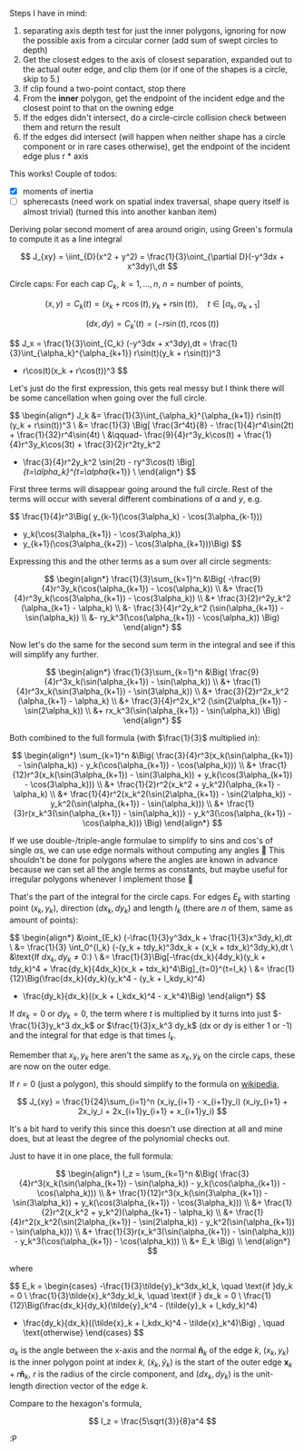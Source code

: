 Steps I have in mind:

1. separating axis depth test for just the inner polygons,
   ignoring for now the possible axis from a circular corner
   (add sum of swept circles to depth)
2. Get the closest edges to the axis of closest separation,
   expanded out to the actual outer edge, and clip them
   (or if one of the shapes is a circle, skip to 5.)
3. If clip found a two-point contact, stop there
4. From the **inner** polygon, get the endpoint of the incident edge
   and the closest point to that on the owning edge
5. If the edges didn't intersect, do a circle-circle collision
   check between them and return the result
6. If the edges did intersect (will happen when neither shape
   has a circle component or in rare cases otherwise),
   get the endpoint of the incident edge plus r \* axis

This works! Couple of todos:

- [x] moments of inertia
- [ ] spherecasts (need work on spatial index traversal,
      shape query itself is almost trivial)
      (turned this into another kanban item)

Deriving polar second moment of area around origin,
using Green's formula to compute it as a line integral

$$
J_{xy} = \iint_{D}(x^2 + y^2) =
\frac{1}{3}\oint_{\partial D}(-y^3dx + x^3dy)\,dt
$$

Circle caps:
For each cap $C_k$, $k = 1,\dots,n$, $n$ = number of points,

$$
(x, y) = C_k(t) = (x_k + r\cos(t), y_k + r\sin(t)),\quad t\in[\alpha_k, \alpha_{k+1}]
$$

$$
(dx, dy) = C_k'(t) = (-r\sin(t), r\cos(t))
$$

$$
J_x = \frac{1}{3}\oint_{C_k} (-y^3dx + x^3dy)\,dt
= \frac{1}{3}\int_{\alpha_k}^{\alpha_{k+1}} r\sin(t)(y_k + r\sin(t))^3
+ r\cos(t)(x_k + r\cos(t))^3
$$

Let's just do the first expression, this gets real messy but I think
there will be some cancellation when going over the full circle.

$$
\begin{align*}
J_k &= \frac{1}{3}\int_{\alpha_k}^{\alpha_{k+1}} r\sin(t)(y_k + r\sin(t))^3 \\
&= \frac{1}{3} \Big[
\frac{3r^4t}{8} - \frac{1}{4}r^4\sin(2t) + \frac{1}{32}r^4\sin(4t) \\
&\qquad- \frac{9}{4}r^3y_k\cos(t) + \frac{1}{4}r^3y_k\cos(3t) + \frac{3}{2}r^2ty_k^2
- \frac{3}{4}r^2y_k^2 \sin(2t) - ry^3\cos(t)
\Big]_{t=\alpha_k}^{t=\alpha_{k+1}} \\
\end{align*}
$$

First three terms will disappear going around the full circle.
Rest of the terms will occur with several different combinations
of $\alpha$ and $y$, e.g.

$$
\frac{1}{4}r^3\Big(
y_{k-1}(\cos(3\alpha_k) - \cos(3\alpha_{k-1}))
+ y_k(\cos(3\alpha_{k+1}) - \cos(3\alpha_k))
+ y_{k+1}(\cos(3\alpha_{k+2}) - \cos(3\alpha_{k+1}))\Big)
$$

Expressing this and the other terms as a sum over all circle segments:

$$
\begin{align*}
\frac{1}{3}\sum_{k=1}^n &\Big(
-\frac{9}{4}r^3y_k(\cos(\alpha_{k+1}) - \cos(\alpha_k)) \\
&+ \frac{1}{4}r^3y_k(\cos(3\alpha_{k+1}) - \cos(3\alpha_k)) \\
&+ \frac{3}{2}r^2y_k^2 (\alpha_{k+1} - \alpha_k) \\
&- \frac{3}{4}r^2y_k^2 (\sin(\alpha_{k+1}) - \sin(\alpha_k)) \\
&- ry_k^3(\cos(\alpha_{k+1}) - \cos(\alpha_k))
\Big)
\end{align*}
$$

Now let's do the same for the second sum term in the integral
and see if this will simplify any further.

$$
\begin{align*}
\frac{1}{3}\sum_{k=1}^n &\Big(
\frac{9}{4}r^3x_k(\sin(\alpha_{k+1}) - \sin(\alpha_k)) \\
&+ \frac{1}{4}r^3x_k(\sin(3\alpha_{k+1}) - \sin(3\alpha_k)) \\
&+ \frac{3}{2}r^2x_k^2 (\alpha_{k+1} - \alpha_k) \\
&+ \frac{3}{4}r^2x_k^2 (\sin(2\alpha_{k+1}) - \sin(2\alpha_k)) \\
&+ rx_k^3(\sin(\alpha_{k+1}) - \sin(\alpha_k))
\Big)
\end{align*}
$$

Both combined to the full formula (with $\frac{1}{3}$ multiplied in):

$$
\begin{align*}
\sum_{k=1}^n &\Big(
\frac{3}{4}r^3(x_k(\sin(\alpha_{k+1}) - \sin(\alpha_k)) - y_k(\cos(\alpha_{k+1}) - \cos(\alpha_k))) \\
&+ \frac{1}{12}r^3(x_k(\sin(3\alpha_{k+1}) - \sin(3\alpha_k)) + y_k(\cos(3\alpha_{k+1}) - \cos(3\alpha_k))) \\
&+ \frac{1}{2}r^2(x_k^2 + y_k^2)(\alpha_{k+1} - \alpha_k) \\
&+ \frac{1}{4}r^2(x_k^2(\sin(2\alpha_{k+1}) - \sin(2\alpha_k)) - y_k^2(\sin(\alpha_{k+1}) - \sin(\alpha_k))) \\
&+ \frac{1}{3}r(x_k^3(\sin(\alpha_{k+1}) - \sin(\alpha_k))) - y_k^3(\cos(\alpha_{k+1}) - \cos(\alpha_k)))
\Big)
\end{align*}
$$

If we use double-/triple-angle formulae to simplify to sins and cos's of single
$\alpha$s, we can use edge normals without computing any angles 🤔 This
shouldn't be done for polygons where the angles are known in advance because we
can set all the angle terms as constants, but maybe useful for irregular
polygons whenever I implement those 🤔

That's the part of the integral for the circle caps.
For edges $E_k$ with starting point $(x_k, y_k)$, direction $(dx_k, dy_k)$ and
length $l_k$ (there are $n$ of them, same as amount of points):

$$
\begin{align*}
&\oint_{E_k} (-\frac{1}{3}y^3dx_k + \frac{1}{3}x^3dy_k)\,dt \\
&= \frac{1}{3} \int_0^{l_k} (-(y_k + tdy_k)^3dx_k + (x_k + tdx_k)^3dy_k)\,dt \\
&\text{If $dx_k, dy_k \neq 0$:} \\
&= \frac{1}{3}\Big[-\frac{dx_k}{4dy_k}(y_k + tdy_k)^4 + \frac{dy_k}{4dx_k}(x_k + tdx_k)^4\Big]_{t=0}^{t=l_k} \\
&= \frac{1}{12}\Big(\frac{dx_k}{dy_k}(y_k^4 - (y_k + l_kdy_k)^4)
+ \frac{dy_k}{dx_k}((x_k + l_kdx_k)^4 - x_k^4)\Big)
\end{align*}
$$

If $dx_k = 0$ or $dy_k = 0$, the term where $t$ is multiplied by it turns into
just $-\frac{1}{3}y_k^3 dx_k$ or $\frac{1}{3}x_k^3 dy_k$ (dx or dy is either 1 or -1)
and the integral for that edge is that times $l_k$.

Remember that $x_k, y_k$ here aren't the same as $x_k, y_k$ on the circle caps,
these are now on the outer edge.

If $r = 0$ (just a polygon), this should simplify to the formula on
[wikipedia](https://en.wikipedia.org/wiki/Second_moment_of_area#Any_polygon),

$$
J_{xy} = \frac{1}{24}\sum_{i=1}^n (x_iy_{i+1} - x_{i+1}y_i)
(x_iy_{i+1} + 2x_iy_i + 2x_{i+1}y_{i+1} + x_{i+1}y_i)
$$

It's a bit hard to verify this since this doesn't use direction at all
and mine does, but at least the degree of the polynomial checks out.

Just to have it in one place, the full formula:

$$
\begin{align*}
I_z = \sum_{k=1}^n &\Big(
\frac{3}{4}r^3(x_k(\sin(\alpha_{k+1}) - \sin(\alpha_k)) - y_k(\cos(\alpha_{k+1}) - \cos(\alpha_k))) \\
&+ \frac{1}{12}r^3(x_k(\sin(3\alpha_{k+1}) - \sin(3\alpha_k)) + y_k(\cos(3\alpha_{k+1}) - \cos(3\alpha_k))) \\
&+ \frac{1}{2}r^2(x_k^2 + y_k^2)(\alpha_{k+1} - \alpha_k) \\
&+ \frac{1}{4}r^2(x_k^2(\sin(2\alpha_{k+1}) - \sin(2\alpha_k)) - y_k^2(\sin(\alpha_{k+1}) - \sin(\alpha_k))) \\
&+ \frac{1}{3}r(x_k^3(\sin(\alpha_{k+1}) - \sin(\alpha_k))) - y_k^3(\cos(\alpha_{k+1}) - \cos(\alpha_k))) \\
&+ E_k
\Big) \\
\end{align*}
$$

where

$$
E_k = \begin{cases}
-\frac{1}{3}\tilde{y}_k^3dx_kl_k, \quad \text{if }dy_k = 0 \\
\frac{1}{3}\tilde{x}_k^3dy_kl_k, \quad \text{if } dx_k = 0 \\
\frac{1}{12}\Big(\frac{dx_k}{dy_k}(\tilde{y}_k^4 - (\tilde{y}_k + l_kdy_k)^4)
+ \frac{dy_k}{dx_k}((\tilde{x}_k + l_kdx_k)^4 - \tilde{x}_k^4)\Big)
, \quad \text{otherwise}
\end{cases}
$$

$\alpha_k$ is the angle between the x-axis and the normal
$\mathbf{\hat{n}}_k$ of the edge $k$,
$(x_k, y_k)$ is the inner polygon point at index $k$,
$(\tilde{x}_k, \tilde{y}_k)$ is the start of the outer edge $\mathbf{x}_k + r\mathbf{\hat{n}}_k$,
$r$ is the radius of the circle component,
and $(dx_k, dy_k)$ is the unit-length direction vector of the edge $k$.

Compare to the hexagon's formula,

$$
I_z = \frac{5\sqrt{3}}{8}a^4
$$

:P